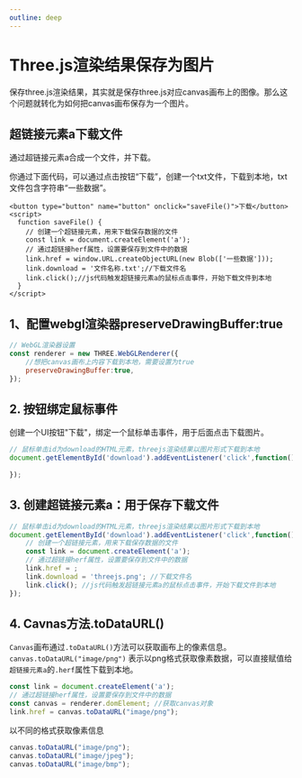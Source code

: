 ```yaml
---
outline: deep
---
```


# Three.js渲染结果保存为图片

保存three.js渲染结果，其实就是保存three.js对应canvas画布上的图像。那么这个问题就转化为如何把canvas画布保存为一个图片。

## 超链接元素a下载文件

通过超链接元素a合成一个文件，并下载。

你通过下面代码，可以通过点击按钮“下载”，创建一个txt文件，下载到本地，txt文件包含字符串“一些数据”。

```vue
<button type="button" name="button" onclick="saveFile()">下载</button>
<script>
  function saveFile() {
    // 创建一个超链接元素，用来下载保存数据的文件
    const link = document.createElement('a');
    // 通过超链接herf属性，设置要保存到文件中的数据
    link.href = window.URL.createObjectURL(new Blob(['一些数据']));
    link.download = '文件名称.txt';//下载文件名
    link.click();//js代码触发超链接元素a的鼠标点击事件，开始下载文件到本地
  }
</script>
```

## 1、配置webgl渲染器preserveDrawingBuffer:true

```js
// WebGL渲染器设置
const renderer = new THREE.WebGLRenderer({
    //想把canvas画布上内容下载到本地，需要设置为true
    preserveDrawingBuffer:true,
});
```

## 2. 按钮绑定鼠标事件

创建一个UI按钮"下载"，绑定一个鼠标单击事件，用于后面点击下载图片。

```js
// 鼠标单击id为download的HTML元素，threejs渲染结果以图片形式下载到本地
document.getElementById('download').addEventListener('click',function(){
    
});
```

## 3. 创建超链接元素a：用于保存下载文件

```js
// 鼠标单击id为download的HTML元素，threejs渲染结果以图片形式下载到本地
document.getElementById('download').addEventListener('click',function(){
    // 创建一个超链接元素，用来下载保存数据的文件
    const link = document.createElement('a');
    // 通过超链接herf属性，设置要保存到文件中的数据
    link.href = ;
    link.download = 'threejs.png'; //下载文件名
    link.click(); //js代码触发超链接元素a的鼠标点击事件，开始下载文件到本地
});
```

## 4. Cavnas方法.toDataURL()

`Canvas`画布通过`.toDataURL()`方法可以获取画布上的像素信息。`canvas.toDataURL("image/png")` 表示以png格式获取像素数据，可以直接赋值给`超链接元素a`的`.herf`属性下载到本地。

```js
const link = document.createElement('a');
// 通过超链接herf属性，设置要保存到文件中的数据
const canvas = renderer.domElement; //获取canvas对象
link.href = canvas.toDataURL("image/png");
```

以不同的格式获取像素信息

```js
canvas.toDataURL("image/png");
canvas.toDataURL("image/jpeg");
canvas.toDataURL("image/bmp");
```
